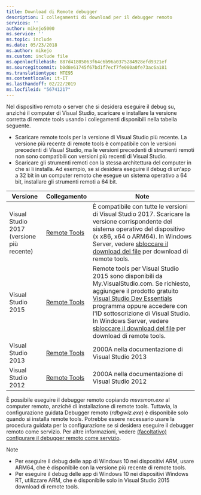 ```yaml
---
title: Download di Remote debugger
description: I collegamenti di download per il debugger remoto
services: ''
author: mikejo5000
ms.service: ''
ms.topic: include
ms.date: 05/23/2018
ms.author: mikejo
ms.custom: include file
ms.openlocfilehash: 887d41805063f64c6b96a0375284928efd9321ef
ms.sourcegitcommit: b0d8e61745f67bd1f7ecf7fe080a0fe73ac6a181
ms.translationtype: MTE95
ms.contentlocale: it-IT
ms.lasthandoff: 02/22/2019
ms.locfileid: "56741217"
---
```

Nel dispositivo remoto o server che si desidera eseguire il debug su, anziché il computer di Visual Studio, scaricare e installare la versione corretta di remote tools usando i collegamenti disponibili nella tabella seguente.

- Scaricare remote tools per la versione di Visual Studio più recente. La versione più recente di remote tools è compatibile con le versioni precedenti di Visual Studio, ma le versioni precedenti di strumenti remoti non sono compatibili con versioni più recenti di Visual Studio.
- Scaricare gli strumenti remoti con la stessa architettura del computer in che si li installa. Ad esempio, se si desidera eseguire il debug di un'app a 32 bit in un computer remoto che esegue un sistema operativo a 64 bit, installare gli strumenti remoti a 64 bit.

|Versione|Collegamento|Note|
|-|-|-|
|Visual Studio 2017 (versione più recente)|[Remote Tools](https://visualstudio.microsoft.com/downloads/?q=remote+tools#remote-tools-for-visual-studio-2017)|È compatibile con tutte le versioni di Visual Studio 2017. Scaricare la versione corrispondente del sistema operativo del dispositivo (x x86, x64 o ARM64). In Windows Server, vedere [sbloccare il download del file](../../debugger/remote-debugging-unblock-file-download.md) per download di remote tools.|
|Visual Studio 2015|[Remote Tools](https://my.visualstudio.com/Downloads?q=remote%20tools%20visual%20studio%202015)|Remote tools per Visual Studio 2015 sono disponibili da My.VisualStudio.com. Se richiesto, aggiungere il prodotto gratuito [Visual Studio Dev Essentials](https://visualstudio.microsoft.com/dev-essentials/) programma oppure accedere con l'ID sottoscrizione di Visual Studio. In Windows Server, vedere [sbloccare il download del file](../../debugger/remote-debugging-unblock-file-download.md) per download di remote tools.|
|Visual Studio 2013|[Remote Tools](/previous-versions/visualstudio/visual-studio-2013/bt727f1t(v=vs.120)#Installing_the_Remote_Tools)|2000A nella documentazione di Visual Studio 2013|
|Visual Studio 2012|[Remote Tools](/previous-versions/visualstudio/visual-studio-2012/bt727f1t(v=vs.110)#BKMK_Installing_the_Remote_Tools)|2000A nella documentazione di Visual Studio 2012|

È possibile eseguire il debugger remoto copiando *msvsmon.exe* al computer remoto, anziché di installazione di remote tools. Tuttavia, la configurazione guidata Debugger remoto (*rdbgwiz.exe*) è disponibile solo quando si installa remote tools. Potrebbe essere necessario usare la procedura guidata per la configurazione se si desidera eseguire il debugger remoto come servizio. Per altre informazioni, vedere [(facoltativo) configurare il debugger remoto come servizio](../../debugger/remote-debugging.md#bkmk_configureService).

>[!NOTE]
>- Per eseguire il debug delle app di Windows 10 nei dispositivi ARM, usare ARM64, che è disponibile con la versione più recente di remote tools.
>- Per eseguire il debug delle app di Windows 10 nei dispositivi Windows RT, utilizzare ARM, che è disponibile solo in Visual Studio 2015 download di remote tools.
